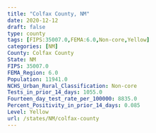 ```yaml
---
title: "Colfax County, NM"
date: 2020-12-12
draft: false
type: county
tags: [FIPS:35007.0,FEMA:6.0,Non-core,Yellow]
categories: [NM]
County: Colfax County
State: NM
FIPS: 35007.0
FEMA_Region: 6.0
Population: 11941.0
NCHS_Urban_Rural_Classification: Non-core
Tests_in_prior_14_days: 1055.0
Fourteen_day_test_rate_per_100000: 8835.0
Percent_Positivity_in_prior_14_days: 0.085
Level: Yellow
url: /states/NM/colfax-county
---
```




